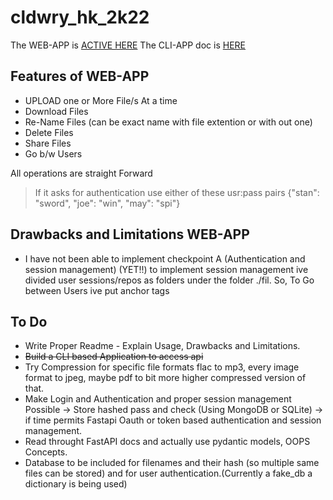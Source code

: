 # cldwry_hk_2k22

The WEB-APP is [ACTIVE HERE](https://drive-cldwry-2k22.herokuapp.com/)
The CLI-APP doc is [HERE](https://github.com/Joel-Marc/cldwry_hk_2k22/blob/master/CLI_APP/README.md)

## Features of WEB-APP

- UPLOAD one or More File/s At a time
- Download Files
- Re-Name Files (can be exact name with file extention or with out one)
- Delete Files
- Share Files
- Go b/w Users

All operations are straight Forward

> If it asks for authentication use either of these usr:pass pairs {"stan": "sword", "joe": "win", "may": "spi"}

## Drawbacks and Limitations WEB-APP

- I have not been able to implement checkpoint A (Authentication and session management) (YET!!) to implement session management ive divided user sessions/repos as folders under the folder ./fil. So, To Go between Users ive put anchor tags 

## To Do

- Write Proper Readme - Explain Usage, Drawbacks and Limitations.
- ~~Build a CLI based Application to access api~~
- Try Compression for specific file formats flac to mp3, every image format to jpeg, maybe pdf to bit more higher compressed version of that.
- Make Login and Authentication and proper session management Possible -> Store hashed pass and check (Using MongoDB or SQLite) -> if time permits Fastapi Oauth or token based authentication and session management.
- Read throught FastAPI docs and actually use pydantic models, OOPS Concepts.
- Database to be included for filenames and their hash (so multiple same files can be stored) and for user authentication.(Currently a fake_db a dictionary is being used)
  